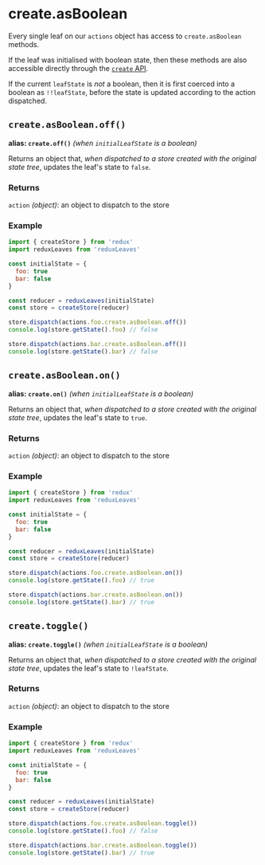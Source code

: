 # create.asBoolean

Every single leaf on our `actions` object has access to `create.asBoolean` methods.

If the leaf was initialised with boolean state, then these methods are also accessible directly through the [`create` API](https://github.com/richardcrng/redux-leaves/tree/master/docs/create).

If the current `leafState` is *not* a boolean, then it is first coerced into a boolean as `!!leafState`, before the state is updated according to the action dispatched.

## `create.asBoolean.off()`
**alias: `create.off()`** *(when `initialLeafState` is a boolean)*

Returns an object that, *when dispatched to a store created with the original state tree*, updates the leaf's state to `false`.

### Returns
`action` *(object)*: an object to dispatch to the store

### Example
```js
import { createStore } from 'redux'
import reduxLeaves from 'reduxLeaves'

const initialState = {
  foo: true
  bar: false
}

const reducer = reduxLeaves(initialState)
const store = createStore(reducer)
```
```js
store.dispatch(actions.foo.create.asBoolean.off())
console.log(store.getState().foo) // false
```
```js
store.dispatch(actions.bar.create.asBoolean.off())
console.log(store.getState().bar) // false
```

## `create.asBoolean.on()`
**alias: `create.on()`** *(when `initialLeafState` is a boolean)*

Returns an object that, *when dispatched to a store created with the original state tree*, updates the leaf's state to `true`.

### Returns
`action` *(object)*: an object to dispatch to the store

### Example
```js
import { createStore } from 'redux'
import reduxLeaves from 'reduxLeaves'

const initialState = {
  foo: true
  bar: false
}

const reducer = reduxLeaves(initialState)
const store = createStore(reducer)
```
```js
store.dispatch(actions.foo.create.asBoolean.on())
console.log(store.getState().foo) // true
```
```js
store.dispatch(actions.bar.create.asBoolean.on())
console.log(store.getState().bar) // true
```

## `create.toggle()`
**alias: `create.toggle()`** *(when `initialLeafState` is a boolean)*

Returns an object that, *when dispatched to a store created with the original state tree*, updates the leaf's state to `!leafState`.

### Returns
`action` *(object)*: an object to dispatch to the store

### Example
```js
import { createStore } from 'redux'
import reduxLeaves from 'reduxLeaves'

const initialState = {
  foo: true
  bar: false
}

const reducer = reduxLeaves(initialState)
const store = createStore(reducer)
```
```js
store.dispatch(actions.foo.create.asBoolean.toggle())
console.log(store.getState().foo) // false
```
```js
store.dispatch(actions.bar.create.asBoolean.toggle())
console.log(store.getState().bar) // true
```